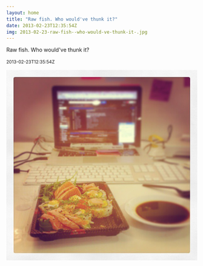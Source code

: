 ```yaml
---
layout: home
title: "Raw fish. Who would've thunk it?"
date: 2013-02-23T12:35:54Z
img: 2013-02-23-raw-fish--who-would-ve-thunk-it-.jpg
---
```


Raw fish. Who would've thunk it?

<small>2013-02-23T12:35:54Z</small>

![Raw fish. Who would've thunk it?](2013-02-23-raw-fish--who-would-ve-thunk-it-.jpg)
